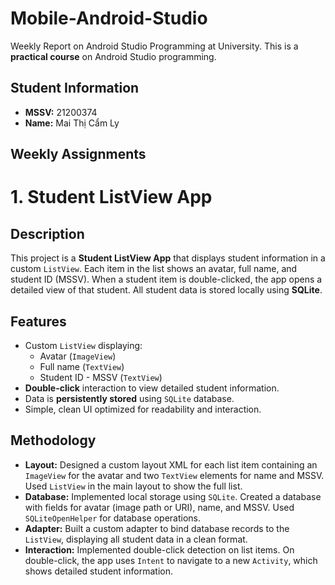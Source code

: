 # Mobile-Android-Studio
Weekly Report on Android Studio Programming at University. This is a **practical course** on Android Studio programming.  

## Student Information
- **MSSV:** 21200374
- **Name:** Mai Thị Cẩm Ly

## Weekly Assignments

# 1. Student ListView App

## Description  
This project is a **Student ListView App** that displays student information in a custom `ListView`. Each item in the list shows an avatar, full name, and student ID (MSSV). When a student item is double-clicked, the app opens a detailed view of that student. All student data is stored locally using **SQLite**.

## Features  
- Custom `ListView` displaying:
  - Avatar (`ImageView`)
  - Full name (`TextView`)
  - Student ID - MSSV (`TextView`)
- **Double-click** interaction to view detailed student information.
- Data is **persistently stored** using `SQLite` database.
- Simple, clean UI optimized for readability and interaction.

## Methodology  
- **Layout:** Designed a custom layout XML for each list item containing an `ImageView` for the avatar and two `TextView` elements for name and MSSV. Used `ListView` in the main layout to show the full list.
- **Database:** Implemented local storage using `SQLite`. Created a database with fields for avatar (image path or URI), name, and MSSV. Used `SQLiteOpenHelper` for database operations.
- **Adapter:** Built a custom adapter to bind database records to the `ListView`, displaying all student data in a clean format.
- **Interaction:** Implemented double-click detection on list items. On double-click, the app uses `Intent` to navigate to a new `Activity`, which shows detailed student information.
